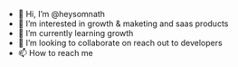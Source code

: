 - 👋 Hi, I’m @heysomnath
- 👀 I’m interested in growth & maketing and saas products
- 🌱 I’m currently learning growth
- 💞️ I’m looking to collaborate on reach out to developers
- 📫 How to reach me 

<!---
heysomnath/heysomnath is a ✨ special ✨ repository because its `README.md` (this file) appears on your GitHub profile.
You can click the Preview link to take a look at your changes.
--->
